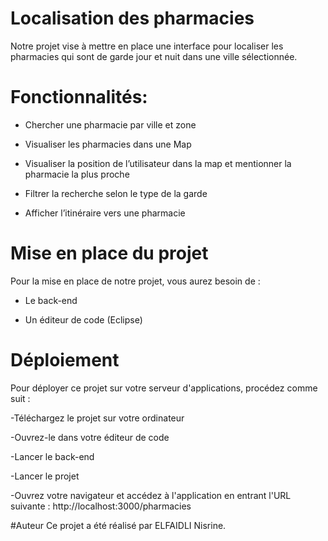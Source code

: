 # Localisation des pharmacies
Notre projet vise à mettre en place une interface pour localiser les pharmacies qui sont de garde jour et nuit dans une ville sélectionnée.
# Fonctionnalités:
- Chercher une pharmacie par ville et zone

-  Visualiser les pharmacies dans une Map

-  Visualiser la position de l’utilisateur dans la map et mentionner la pharmacie la plus proche

-  Filtrer la recherche selon le type de la garde

-  Afficher l’itinéraire vers une pharmacie
# Mise en place du projet
Pour la mise en place de notre projet, vous aurez besoin de :

- Le back-end 

- Un éditeur de code (Eclipse)
# Déploiement
Pour déployer ce projet sur votre serveur d'applications, procédez comme suit :

-Téléchargez le projet sur votre ordinateur

-Ouvrez-le dans votre éditeur de code 

-Lancer le back-end

-Lancer le projet 

-Ouvrez votre navigateur et accédez à l'application en entrant l'URL suivante : http://localhost:3000/pharmacies

#Auteur
Ce projet a été réalisé par ELFAIDLI Nisrine.
